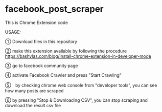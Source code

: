 ﻿# facebook_post_scraper

This is Chrome Extension code

USAGE:

① Download files in this repository

② make this extension available by following the procedure
https://bashvlas.com/blog/install-chrome-extension-in-developer-mode

③ go to facebook community page

④ activate Facebook Crawler and press "Start Crawling"

⑤　by checking chrome web console from "developer tools", you can see how many posts are scraped

⑥ by pressing "Stop & Downloading CSV", you can stop scraping and download the result csv file
